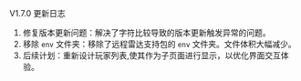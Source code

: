 V1.7.0 更新日志

1. 修复版本更新问题：解决了字符比较导致的版本更新触发异常的问题。
2. 移除 `env` 文件夹：移除了远程雷达支持包的 `env` 文件夹。文件体积大幅减少。
3. 后续计划：重新设计玩家列表,使其作为子页面进行显示，以优化界面交互体验。
